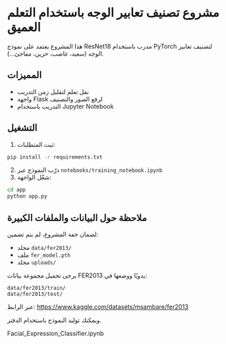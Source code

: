 # مشروع تصنيف تعابير الوجه باستخدام التعلم العميق

هذا المشروع يعتمد على نموذج ResNet18 مدرب باستخدام PyTorch لتصنيف تعابير الوجه (سعيد، غاضب، حزين، مفاجئ...).

## المميزات
- نقل تعلم لتقليل زمن التدريب
- واجهة Flask لرفع الصور والتصنيف
- التدريب باستخدام Jupyter Notebook

## التشغيل
1. ثبت المتطلبات:
```bash
pip install -r requirements.txt
```

2. درّب النموذج عبر `notebooks/training_notebook.ipynb`
3. شغّل الواجهة:
```bash
cd app
python app.py
```

## ملاحظة حول البيانات والملفات الكبيرة

لضمان خفة المشروع، لم يتم تضمين:
- مجلد `data/fer2013/`
- ملف `fer_model.pth`
- مجلد `uploads/`

يرجى تحميل مجموعة بيانات FER2013 يدويًا ووضعها في:
```
data/fer2013/train/
data/fer2013/test/
```
عبر الرابط:
https://www.kaggle.com/datasets/msambare/fer2013

ويمكنك توليد النموذج باستخدام الدفتر.

Facial_Expression_Classifier.ipynb
